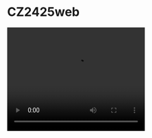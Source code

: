# CZ2425web
<video width="320" height="240" controls>
<source src="movie.mp4" type="video/mp4">
<source src="movie.ogg" type="video/ogg">
Your browser does not support the video tag
</video>
